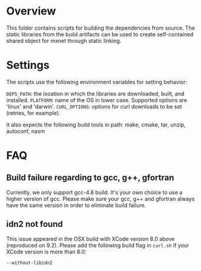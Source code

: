 <!--- Licensed to the Apache Software Foundation (ASF) under one -->
<!--- or more contributor license agreements.  See the NOTICE file -->
<!--- distributed with this work for additional information -->
<!--- regarding copyright ownership.  The ASF licenses this file -->
<!--- to you under the Apache License, Version 2.0 (the -->
<!--- "License"); you may not use this file except in compliance -->
<!--- with the License.  You may obtain a copy of the License at -->

<!---   http://www.apache.org/licenses/LICENSE-2.0 -->

<!--- Unless required by applicable law or agreed to in writing, -->
<!--- software distributed under the License is distributed on an -->
<!--- "AS IS" BASIS, WITHOUT WARRANTIES OR CONDITIONS OF ANY -->
<!--- KIND, either express or implied.  See the License for the -->
<!--- specific language governing permissions and limitations -->
<!--- under the License. -->

# Overview

This folder contains scripts for building the dependencies from source. The static libraries from
the build artifacts can be used to create self-contained shared object for mxnet through static
linking.

# Settings

The scripts use the following environment variables for setting behavior:

`DEPS_PATH`: the location in which the libraries are downloaded, built, and installed.
`PLATFORM`: name of the OS in lower case. Supported options are 'linux' and 'darwin'.
`CURL_OPTIONS`: options for curl downloads to be set (retries, for example).

It also expects the following build tools in path: make, cmake, tar, unzip, autoconf, nasm

# FAQ

## Build failure regarding to gcc, g++, gfortran
Currently, we only support gcc-4.8 build. It's your own choice to use a higher version of gcc. Please make sure your gcc, g++ and gfortran always have the same version in order to eliminate build failure.

## idn2 not found
This issue appeared in the OSX build with XCode version 8.0 above (reproduced on 9.2). Please add the following build flag in `curl.sh` if your XCode version is more than 8.0:
```
--without-libidn2
``` 
